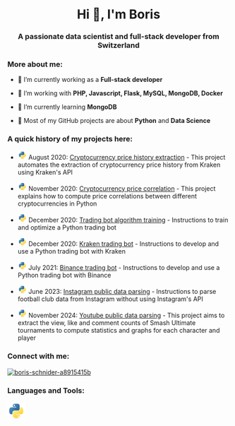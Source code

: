 <h1 align="center">Hi 👋, I'm Boris</h1>
<h3 align="center">A passionate data scientist and full-stack developer from Switzerland</h3>
<h3 align="left">More about me:</h3>

- 🔭 I’m currently working as a **Full-stack developer**

- 💬 I’m working with **PHP, Javascript, Flask, MySQL, MongoDB, Docker**

- 🌱 I’m currently learning **MongoDB**

- 📄 Most of my GitHub projects are about **Python** and **Data Science**

<h3 align="left">A quick history of my projects here:</h3>

- <img src="https://raw.githubusercontent.com/devicons/devicon/master/icons/python/python-original.svg" alt="python" width="20" height="20"/> August 2020: [Cryptocurrency price history extraction](https://github.com/SchniderB/crypto-history-extraction) - This project automates the extraction of cryptocurrency price history from Kraken using Kraken's API

- <img src="https://raw.githubusercontent.com/devicons/devicon/master/icons/python/python-original.svg" alt="python" width="20" height="20"/> November 2020: [Cryptocurrency price correlation](https://github.com/SchniderB/crypto-correlation-python) - This project explains how to compute price correlations between different cryptocurrencies in Python

- <img src="https://raw.githubusercontent.com/devicons/devicon/master/icons/python/python-original.svg" alt="python" width="20" height="20"/> December 2020: [Trading bot algorithm training](trading-bot-training) - Instructions to train and optimize a Python trading bot

- <img src="https://raw.githubusercontent.com/devicons/devicon/master/icons/python/python-original.svg" alt="python" width="20" height="20"/> December 2020: [Kraken trading bot](https://github.com/SchniderB/kraken-trading-bot) - Instructions to develop and use a Python trading bot with Kraken

- <img src="https://raw.githubusercontent.com/devicons/devicon/master/icons/python/python-original.svg" alt="python" width="20" height="20"/> July 2021: [Binance trading bot](https://github.com/SchniderB/binance-trading-bot) - Instructions to develop and use a Python trading bot with Binance

- <img src="https://raw.githubusercontent.com/devicons/devicon/master/icons/python/python-original.svg" alt="python" width="20" height="20"/> June 2023: [Instagram public data parsing](https://github.com/SchniderB/insta-data-parsing) - Instructions to parse football club data from Instagram without using Instagram's API

- <img src="https://raw.githubusercontent.com/devicons/devicon/master/icons/python/python-original.svg" alt="python" width="20" height="20"/> November 2024: [Youtube public data parsing](https://github.com/SchniderB/youtube-smash-stats) - This project aims to extract the view, like and comment counts of Smash Ultimate tournaments to compute statistics and graphs for each character and player

<h3 align="left">Connect with me:</h3>
<p align="left">
<a href="https://linkedin.com/in/boris-schnider-a8915415b" target="blank"><img align="center" src="https://raw.githubusercontent.com/rahuldkjain/github-profile-readme-generator/master/src/images/icons/Social/linked-in-alt.svg" alt="boris-schnider-a8915415b" height="30" width="40" /></a>
</p>

<h3 align="left">Languages and Tools:</h3>
<p align="left"> <a href="https://www.python.org" target="_blank" rel="noreferrer"> <img src="https://raw.githubusercontent.com/devicons/devicon/master/icons/python/python-original.svg" alt="python" width="40" height="40"/> </a> </p>

